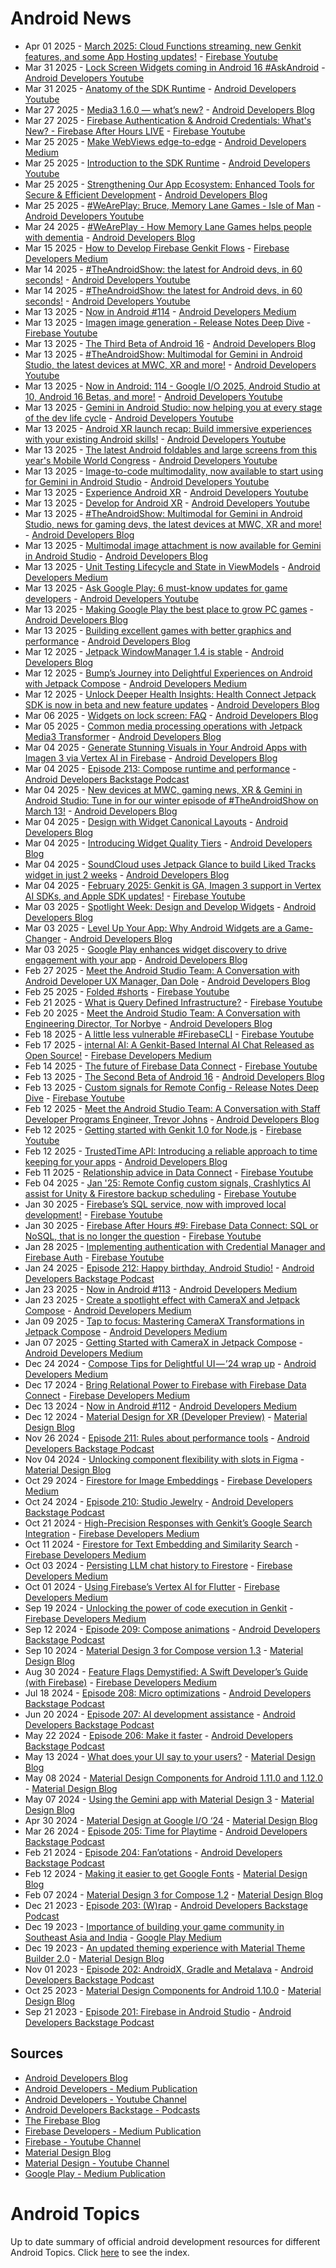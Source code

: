 # Android News

<!-- NEWS:START -->
- Apr 01 2025 - [March 2025: Cloud Functions streaming, new Genkit features, and some App Hosting updates!](https://www.youtube.com/watch?v=IwRibrwKwhw) - [Firebase Youtube](https://www.youtube.com/user/Firebase)
- Mar 31 2025 - [Lock Screen Widgets coming in Android 16 #AskAndroid](https://www.youtube.com/watch?v=sQjzn4N7QF4) - [Android Developers Youtube](https://www.youtube.com/c/AndroidDevelopers)
- Mar 31 2025 - [Anatomy of the SDK Runtime](https://www.youtube.com/watch?v=a7BMBZE1Nbc) - [Android Developers Youtube](https://www.youtube.com/c/AndroidDevelopers)
- Mar 27 2025 - [Media3 1.6.0 — what’s new?](http://android-developers.googleblog.com/2025/03/media3-1-6-0-is-now-available.html) - [Android Developers Blog](https://android-developers.googleblog.com/)
- Mar 27 2025 - [Firebase Authentication & Android Credentials: What's New? - Firebase After Hours LIVE](https://www.youtube.com/watch?v=PXSsngfc7iE) - [Firebase Youtube](https://www.youtube.com/user/Firebase)
- Mar 25 2025 - [Make WebViews edge-to-edge](https://medium.com/androiddevelopers/make-webviews-edge-to-edge-a6ef319adfac?source=rss----95b274b437c2---4) - [Android Developers Medium](https://medium.com/androiddevelopers)
- Mar 25 2025 - [Introduction to the SDK Runtime](https://www.youtube.com/watch?v=ta3QdhHHJwU) - [Android Developers Youtube](https://www.youtube.com/c/AndroidDevelopers)
- Mar 25 2025 - [Strengthening Our App Ecosystem: Enhanced Tools for Secure & Efficient Development](http://android-developers.googleblog.com/2025/03/keeping-google-play-safe.html) - [Android Developers Blog](https://android-developers.googleblog.com/)
- Mar 25 2025 - [#WeArePlay: Bruce, Memory Lane Games  - Isle of Man](https://www.youtube.com/watch?v=oBDJH8h7FYs) - [Android Developers Youtube](https://www.youtube.com/c/AndroidDevelopers)
- Mar 24 2025 - [#WeArePlay - How Memory Lane Games helps people with dementia](http://android-developers.googleblog.com/2025/03/weareplay-how-memory-lane-games-helps-people-with-dementia.html) - [Android Developers Blog](https://android-developers.googleblog.com/)
- Mar 15 2025 - [How to Develop Firebase Genkit Flows](https://medium.com/firebase-developers/how-to-develop-firebase-genkit-functions-2677b386a227?source=rss----8e8b7dc6774d---4) - [Firebase Developers Medium](https://medium.com/firebase-developers)
- Mar 14 2025 - [#TheAndroidShow: the latest for Android devs, in 60 seconds!](https://www.youtube.com/watch?v=Uw3XDYHKu-Y) - [Android Developers Youtube](https://www.youtube.com/c/AndroidDevelopers)
- Mar 14 2025 - [#TheAndroidShow: the latest for Android devs, in 60 seconds!](https://www.youtube.com/watch?v=qRS6j6IQZhU) - [Android Developers Youtube](https://www.youtube.com/c/AndroidDevelopers)
- Mar 13 2025 - [Now in Android #114](https://medium.com/androiddevelopers/now-in-android-114-bf1416b5f5ae?source=rss----95b274b437c2---4) - [Android Developers Medium](https://medium.com/androiddevelopers)
- Mar 13 2025 - [Imagen image generation - Release Notes Deep Dive](https://www.youtube.com/watch?v=zaADQ7oqV4Q) - [Firebase Youtube](https://www.youtube.com/user/Firebase)
- Mar 13 2025 - [The Third Beta of Android 16](http://android-developers.googleblog.com/2025/03/the-third-beta-of-android-16.html) - [Android Developers Blog](https://android-developers.googleblog.com/)
- Mar 13 2025 - [#TheAndroidShow: Multimodal for Gemini in Android Studio, the latest devices at MWC, XR and more!](https://www.youtube.com/watch?v=-Drt3YeIMuc) - [Android Developers Youtube](https://www.youtube.com/c/AndroidDevelopers)
- Mar 13 2025 - [Now in Android: 114 - Google I/O 2025, Android Studio at 10, Android 16 Betas, and more!](https://www.youtube.com/watch?v=i4cAnqEqBng) - [Android Developers Youtube](https://www.youtube.com/c/AndroidDevelopers)
- Mar 13 2025 - [Gemini in Android Studio: now helping you at every stage of the dev life cycle](https://www.youtube.com/watch?v=zGK1vIX87vw) - [Android Developers Youtube](https://www.youtube.com/c/AndroidDevelopers)
- Mar 13 2025 - [Android XR launch recap: Build immersive experiences with your existing Android skills!](https://www.youtube.com/watch?v=AkKjMtBYwDA) - [Android Developers Youtube](https://www.youtube.com/c/AndroidDevelopers)
- Mar 13 2025 - [The latest Android foldables and large screens from this year's Mobile World Congress](https://www.youtube.com/watch?v=KqkUQpsQ2QA) - [Android Developers Youtube](https://www.youtube.com/c/AndroidDevelopers)
- Mar 13 2025 - [Image-to-code multimodality, now available to start using for Gemini in Android Studio](https://www.youtube.com/watch?v=f_6mtRWJzuc) - [Android Developers Youtube](https://www.youtube.com/c/AndroidDevelopers)
- Mar 13 2025 - [Experience Android XR](https://www.youtube.com/watch?v=yMEXzd0Um14) - [Android Developers Youtube](https://www.youtube.com/c/AndroidDevelopers)
- Mar 13 2025 - [Develop for Android XR](https://www.youtube.com/watch?v=goJDzfwQFkk) - [Android Developers Youtube](https://www.youtube.com/c/AndroidDevelopers)
- Mar 13 2025 - [#TheAndroidShow: Multimodal for Gemini in Android Studio, news for gaming devs, the latest devices at MWC, XR and more!](http://android-developers.googleblog.com/2025/03/winter-episode-theandroidshow.html) - [Android Developers Blog](https://android-developers.googleblog.com/)
- Mar 13 2025 - [Multimodal image attachment is now available for Gemini in Android Studio](http://android-developers.googleblog.com/2025/03/multimodal-image-attachment-now-available-gemini-android-studio.html) - [Android Developers Blog](https://android-developers.googleblog.com/)
- Mar 13 2025 - [Unit Testing Lifecycle and State in ViewModels](https://medium.com/androiddevelopers/unit-testing-lifecycle-and-state-in-viewmodels-9d406c08cbd7?source=rss----95b274b437c2---4) - [Android Developers Medium](https://medium.com/androiddevelopers)
- Mar 13 2025 - [Ask Google Play: 6 must-know updates for game developers](https://www.youtube.com/watch?v=iP-Bzzn8q4s) - [Android Developers Youtube](https://www.youtube.com/c/AndroidDevelopers)
- Mar 13 2025 - [Making Google Play the best place to grow PC games](http://android-developers.googleblog.com/2025/03/making-google-play-best-place-to-grow-pc-games.html) - [Android Developers Blog](https://android-developers.googleblog.com/)
- Mar 13 2025 - [Building excellent games with better graphics and performance](http://android-developers.googleblog.com/2025/03/building-excellent-games-with-better-graphics-and-performance.html) - [Android Developers Blog](https://android-developers.googleblog.com/)
- Mar 12 2025 - [Jetpack WindowManager 1.4 is stable](http://android-developers.googleblog.com/2025/03/jetpack-windowmanager-14-is-stable.html) - [Android Developers Blog](https://android-developers.googleblog.com/)
- Mar 12 2025 - [Bump’s Journey into Delightful Experiences on Android with Jetpack Compose](https://medium.com/androiddevelopers/bumps-journey-into-delightful-experiences-on-android-with-jetpack-compose-b2a1f8048018?source=rss----95b274b437c2---4) - [Android Developers Medium](https://medium.com/androiddevelopers)
- Mar 12 2025 - [Unlock Deeper Health Insights: Health Connect Jetpack SDK is now in beta and new feature updates](http://android-developers.googleblog.com/2025/03/health-connect-jetpack-sdk-now-in-beta.html) - [Android Developers Blog](https://android-developers.googleblog.com/)
- Mar 06 2025 - [Widgets on lock screen: FAQ](http://android-developers.googleblog.com/2025/03/widgets-on-lock-screen-faq.html) - [Android Developers Blog](https://android-developers.googleblog.com/)
- Mar 05 2025 - [Common media processing operations with Jetpack Media3 Transformer](http://android-developers.googleblog.com/2025/03/media-processing-performance-jetpack-media3-transformer.html) - [Android Developers Blog](https://android-developers.googleblog.com/)
- Mar 04 2025 - [Generate Stunning Visuals in Your Android Apps with Imagen 3 via Vertex AI in Firebase](http://android-developers.googleblog.com/2025/03/imagen3-via-vertex-ai-in-firebase.html) - [Android Developers Blog](https://android-developers.googleblog.com/)
- Mar 04 2025 - [Episode 213: Compose runtime and performance](http://adbackstage.libsyn.com/episode-213-compose-runtime-and-performance) - [Android Developers Backstage Podcast](https://adbackstage.libsyn.com/)
- Mar 04 2025 - [New devices at MWC, gaming news, XR & Gemini in Android Studio: Tune in for our winter episode of #TheAndroidShow on March 13!](http://android-developers.googleblog.com/2025/03/theandroidshow-winter-teaser.html) - [Android Developers Blog](https://android-developers.googleblog.com/)
- Mar 04 2025 - [Design with Widget Canonical Layouts](http://android-developers.googleblog.com/2025/03/design-with-widget-canonical-layouts.html) - [Android Developers Blog](https://android-developers.googleblog.com/)
- Mar 04 2025 - [Introducing Widget Quality Tiers](http://android-developers.googleblog.com/2025/03/introducing-widget-quality-tiers.html) - [Android Developers Blog](https://android-developers.googleblog.com/)
- Mar 04 2025 - [SoundCloud uses Jetpack Glance to build Liked Tracks widget in just 2 weeks](http://android-developers.googleblog.com/2025/02/soundcloud-uses-jetpack-glance-to-build-liked-tracks-widget-in-just-2-weeks.html) - [Android Developers Blog](https://android-developers.googleblog.com/)
- Mar 04 2025 - [February 2025: Genkit is GA, Imagen 3 support in Vertex AI SDKs, and Apple SDK updates!](https://www.youtube.com/watch?v=YUgXJkNqH9Q) - [Firebase Youtube](https://www.youtube.com/user/Firebase)
- Mar 03 2025 - [Spotlight Week: Design and Develop Widgets](http://android-developers.googleblog.com/2025/03/spotlight-week-widgets.html) - [Android Developers Blog](https://android-developers.googleblog.com/)
- Mar 03 2025 - [Level Up Your App: Why Android Widgets are a Game-Changer](http://android-developers.googleblog.com/2025/03/level-up-your-app-why-android-widgets.html) - [Android Developers Blog](https://android-developers.googleblog.com/)
- Mar 03 2025 - [Google Play enhances widget discovery to drive engagement with your app](http://android-developers.googleblog.com/2025/03/google-play-enhances-widget-discovery.html) - [Android Developers Blog](https://android-developers.googleblog.com/)
- Feb 27 2025 - [Meet the Android Studio Team: A Conversation with Android Developer UX Manager, Dan Dole](http://android-developers.googleblog.com/2025/02/meet-android-studio-team-dan-dole.html) - [Android Developers Blog](https://android-developers.googleblog.com/)
- Feb 25 2025 - [Folded #shorts](https://www.youtube.com/watch?v=fIRh1BHN-W0) - [Firebase Youtube](https://www.youtube.com/user/Firebase)
- Feb 21 2025 - [What is Query Defined  Infrastructure?](https://www.youtube.com/watch?v=hbGdEVceWCo) - [Firebase Youtube](https://www.youtube.com/user/Firebase)
- Feb 20 2025 - [Meet the Android Studio Team: A Conversation with Engineering Director, Tor Norbye](http://android-developers.googleblog.com/2025/02/meet-android-studio-team-tor-norbye.html) - [Android Developers Blog](https://android-developers.googleblog.com/)
- Feb 18 2025 - [A little less vulnerable #FirebaseCLI](https://www.youtube.com/watch?v=gn3b8pArhuA) - [Firebase Youtube](https://www.youtube.com/user/Firebase)
- Feb 17 2025 - [internal AI: A Genkit-Based Internal AI Chat Released as Open Source!](https://medium.com/firebase-developers/internal-ai-a-genkit-based-internal-ai-chat-released-as-open-source-37795896a106?source=rss----8e8b7dc6774d---4) - [Firebase Developers Medium](https://medium.com/firebase-developers)
- Feb 14 2025 - [The future of Firebase Data Connect](https://www.youtube.com/watch?v=1vz0ubezT7Q) - [Firebase Youtube](https://www.youtube.com/user/Firebase)
- Feb 13 2025 - [The Second Beta of Android 16](http://android-developers.googleblog.com/2025/02/second-beta-android16.html) - [Android Developers Blog](https://android-developers.googleblog.com/)
- Feb 13 2025 - [Custom signals for Remote Config - Release Notes Deep Dive](https://www.youtube.com/watch?v=8InZoAqOZGY) - [Firebase Youtube](https://www.youtube.com/user/Firebase)
- Feb 12 2025 - [Meet the Android Studio Team: A Conversation with Staff Developer Programs Engineer, Trevor Johns](http://android-developers.googleblog.com/2025/02/meet-android-studio-team-trevor-johns.html) - [Android Developers Blog](https://android-developers.googleblog.com/)
- Feb 12 2025 - [Getting started with Genkit 1.0 for Node.js](https://www.youtube.com/watch?v=3p1P5grjXIQ) - [Firebase Youtube](https://www.youtube.com/user/Firebase)
- Feb 12 2025 - [TrustedTime API: Introducing a reliable approach to time keeping for your apps](http://android-developers.googleblog.com/2025/02/trustedtime-api-introducing-reliable-approach-to-time-keeping-for-apps.html) - [Android Developers Blog](https://android-developers.googleblog.com/)
- Feb 11 2025 - [Relationship advice in Data Connect](https://www.youtube.com/watch?v=GC-WsYsYBi0) - [Firebase Youtube](https://www.youtube.com/user/Firebase)
- Feb 04 2025 - [Jan '25: Remote Config custom signals, Crashlytics AI assist for Unity & Firestore backup scheduling](https://www.youtube.com/watch?v=Ss1BmbJ_oKk) - [Firebase Youtube](https://www.youtube.com/user/Firebase)
- Jan 30 2025 - [Firebase’s SQL service, now with improved local development!](https://www.youtube.com/watch?v=IETSzcNhcmk) - [Firebase Youtube](https://www.youtube.com/user/Firebase)
- Jan 30 2025 - [Firebase After Hours #9: Firebase Data Connect: SQL or NoSQL, that is no longer the question](https://www.youtube.com/watch?v=DgqJMpc0uh4) - [Firebase Youtube](https://www.youtube.com/user/Firebase)
- Jan 28 2025 - [Implementing authentication with Credential Manager and Firebase Auth](https://www.youtube.com/watch?v=ELB0W7f_Ib4) - [Firebase Youtube](https://www.youtube.com/user/Firebase)
- Jan 24 2025 - [Episode 212: Happy birthday, Android Studio!](http://adbackstage.libsyn.com/episode-212-happy-birthday-android-studio) - [Android Developers Backstage Podcast](https://adbackstage.libsyn.com/)
- Jan 23 2025 - [Now in Android #113](https://medium.com/androiddevelopers/now-in-android-113-d6617517df62?source=rss----95b274b437c2---4) - [Android Developers Medium](https://medium.com/androiddevelopers)
- Jan 23 2025 - [Create a spotlight effect with CameraX and Jetpack Compose](https://medium.com/androiddevelopers/create-a-spotlight-effect-with-camerax-and-jetpack-compose-8a7fa5b76641?source=rss----95b274b437c2---4) - [Android Developers Medium](https://medium.com/androiddevelopers)
- Jan 09 2025 - [Tap to focus: Mastering CameraX Transformations in Jetpack Compose](https://medium.com/androiddevelopers/tap-to-focus-mastering-camerax-transformations-in-jetpack-compose-440853280a6e?source=rss----95b274b437c2---4) - [Android Developers Medium](https://medium.com/androiddevelopers)
- Jan 07 2025 - [Getting Started with CameraX in Jetpack Compose](https://medium.com/androiddevelopers/getting-started-with-camerax-in-jetpack-compose-781c722ca0c4?source=rss----95b274b437c2---4) - [Android Developers Medium](https://medium.com/androiddevelopers)
- Dec 24 2024 - [Compose Tips for Delightful UI — ’24 wrap up](https://medium.com/androiddevelopers/compose-tips-for-delightful-ui-24-wrap-up-1cfe18163ddd?source=rss----95b274b437c2---4) - [Android Developers Medium](https://medium.com/androiddevelopers)
- Dec 17 2024 - [Bring Relational Power to Firebase with Firebase Data Connect](https://medium.com/firebase-developers/bring-relational-power-to-firebase-with-firebase-data-connect-e65e5c420ca8?source=rss----8e8b7dc6774d---4) - [Firebase Developers Medium](https://medium.com/firebase-developers)
- Dec 13 2024 - [Now in Android #112](https://medium.com/androiddevelopers/now-in-android-112-fc66ce31550c?source=rss----95b274b437c2---4) - [Android Developers Medium](https://medium.com/androiddevelopers)
- Dec 12 2024 - [Material Design for XR (Developer Preview)](https://material.io/blog/material-design-xr-dev-preview) - [Material Design Blog](https://material.io/blog)
- Nov 26 2024 - [Episode 211: Rules about performance tools](http://adbackstage.libsyn.com/episode-211-rules-about-performance-tools) - [Android Developers Backstage Podcast](https://adbackstage.libsyn.com/)
- Nov 04 2024 - [Unlocking component flexibility with slots in Figma](https://material.io/blog/material-3-slot-components-figma) - [Material Design Blog](https://material.io/blog)
- Oct 29 2024 - [Firestore for Image Embeddings](https://medium.com/firebase-developers/firestore-for-image-embeddings-f3fa2a5a5058?source=rss----8e8b7dc6774d---4) - [Firebase Developers Medium](https://medium.com/firebase-developers)
- Oct 24 2024 - [Episode 210: Studio Jewelry](http://adbackstage.libsyn.com/episode-210-studio-jewelry) - [Android Developers Backstage Podcast](https://adbackstage.libsyn.com/)
- Oct 21 2024 - [High-Precision Responses with Genkit’s Google Search Integration](https://medium.com/firebase-developers/high-precision-responses-with-genkits-google-search-integration-7f142f5c9693?source=rss----8e8b7dc6774d---4) - [Firebase Developers Medium](https://medium.com/firebase-developers)
- Oct 11 2024 - [Firestore for Text Embedding and Similarity Search](https://medium.com/firebase-developers/firestore-for-text-embedding-and-similarity-search-d74acbc8d6f5?source=rss----8e8b7dc6774d---4) - [Firebase Developers Medium](https://medium.com/firebase-developers)
- Oct 03 2024 - [Persisting LLM chat history to Firestore](https://medium.com/firebase-developers/persisting-llm-chat-history-to-firestore-4e3716dd67fe?source=rss----8e8b7dc6774d---4) - [Firebase Developers Medium](https://medium.com/firebase-developers)
- Oct 01 2024 - [Using Firebase’s Vertex AI for Flutter](https://medium.com/firebase-developers/using-firebases-vertex-ai-for-flutter-abdd85d1d1a8?source=rss----8e8b7dc6774d---4) - [Firebase Developers Medium](https://medium.com/firebase-developers)
- Sep 19 2024 - [Unlocking the power of code execution in Genkit](https://medium.com/firebase-developers/getting-started-with-code-execution-in-genkit-c5391b45b321?source=rss----8e8b7dc6774d---4) - [Firebase Developers Medium](https://medium.com/firebase-developers)
- Sep 12 2024 - [Episode 209: Compose animations](http://adbackstage.libsyn.com/episode-209-compose-animations) - [Android Developers Backstage Podcast](https://adbackstage.libsyn.com/)
- Sep 10 2024 - [Material Design 3 for Compose version 1.3](https://material.io/blog/material-3-compose-1-3) - [Material Design Blog](https://material.io/blog)
- Aug 30 2024 - [Feature Flags Demystified: A Swift Developer’s Guide (with Firebase)](https://medium.com/firebase-developers/implementing-ios-feature-flags-using-firebase-760a43afe863?source=rss----8e8b7dc6774d---4) - [Firebase Developers Medium](https://medium.com/firebase-developers)
- Jul 18 2024 - [Episode 208: Micro optimizations](http://adbackstage.libsyn.com/episode-208-micro-optimizations) - [Android Developers Backstage Podcast](https://adbackstage.libsyn.com/)
- Jun 20 2024 - [Episode 207: AI development assistance](http://adbackstage.libsyn.com/episode-207-ai-development-assistance) - [Android Developers Backstage Podcast](https://adbackstage.libsyn.com/)
- May 22 2024 - [Episode 206: Make it faster](http://adbackstage.libsyn.com/episode-206-make-it-faster) - [Android Developers Backstage Podcast](https://adbackstage.libsyn.com/)
- May 13 2024 - [What does your UI say to your users?](https://material.io/blog/testing-material-3) - [Material Design Blog](https://material.io/blog)
- May 08 2024 - [Material Design Components for Android 1.11.0 and 1.12.0](https://material.io/blog/android-stable-release-1-12-0) - [Material Design Blog](https://material.io/blog)
- May 07 2024 - [Using the Gemini app with Material Design 3](https://material.io/blog/how-to-gemini-app-compose-material-design-3) - [Material Design Blog](https://material.io/blog)
- Apr 30 2024 - [Material Design at Google I/O ‘24](https://material.io/blog/google-io-2024) - [Material Design Blog](https://material.io/blog)
- Mar 26 2024 - [Episode 205: Time for Playtime](http://adbackstage.libsyn.com/episode-205-time-for-playtime) - [Android Developers Backstage Podcast](https://adbackstage.libsyn.com/)
- Feb 21 2024 - [Episode 204: Fan’otations](http://adbackstage.libsyn.com/episode-204-fanotations) - [Android Developers Backstage Podcast](https://adbackstage.libsyn.com/)
- Feb 12 2024 - [Making it easier to get Google Fonts](https://material.io/blog/get-google-fonts-update) - [Material Design Blog](https://material.io/blog)
- Feb 07 2024 - [Material Design 3 for Compose 1.2](https://material.io/blog/material-3-compose-1-2) - [Material Design Blog](https://material.io/blog)
- Dec 21 2023 - [Episode 203: (W)rap](http://adbackstage.libsyn.com/episode-203-wrap) - [Android Developers Backstage Podcast](https://adbackstage.libsyn.com/)
- Dec 19 2023 - [Importance of building your game community in Southeast Asia and India](https://medium.com/googleplaydev/importance-of-building-your-game-community-in-southeast-asia-and-india-dc3aaa65902a?source=rss----1f8baa23933d---4) - [Google Play Medium](https://medium.com/googleplaydev)
- Dec 19 2023 - [An updated theming experience with Material Theme Builder 2.0](https://material.io/blog/material-theme-builder-2-color-match) - [Material Design Blog](https://material.io/blog)
- Nov 01 2023 - [Episode 202: AndroidX, Gradle and Metalava](http://adbackstage.libsyn.com/episode-202-androidx-gradle-and-metalava) - [Android Developers Backstage Podcast](https://adbackstage.libsyn.com/)
- Oct 25 2023 - [Material Design Components for Android 1.10.0](https://material.io/blog/android-stable-release-1-10-0) - [Material Design Blog](https://material.io/blog)
- Sep 21 2023 - [Episode 201: Firebase in Android Studio](http://adbackstage.libsyn.com/episode-201-firebase-in-android-studio) - [Android Developers Backstage Podcast](https://adbackstage.libsyn.com/)<!-- NEWS:END -->

## Sources

* [Android Developers Blog](https://android-developers.googleblog.com/)
* [Android Developers - Medium Publication](https://medium.com/androiddevelopers)
* [Android Developers - Youtube Channel](https://www.youtube.com/c/AndroidDevelopers)
* [Android Developers Backstage - Podcasts](https://adbackstage.libsyn.com/)
* [The Firebase Blog](https://firebase.googleblog.com/)
* [Firebase Developers - Medium Publication](https://medium.com/firebase-developers)
* [Firebase - Youtube Channel](https://www.youtube.com/user/Firebase)
* [Material Design Blog](https://material.io/blog)
* [Material Design - Youtube Channel](https://www.youtube.com/c/MaterialDesign)
* [Google Play - Medium Publication](https://medium.com/googleplaydev)

# Android Topics
Up to date summary of official android development resources for different Android Topics. Click [here](https://androidtopicsindex.dipien.com/) to see the index.

